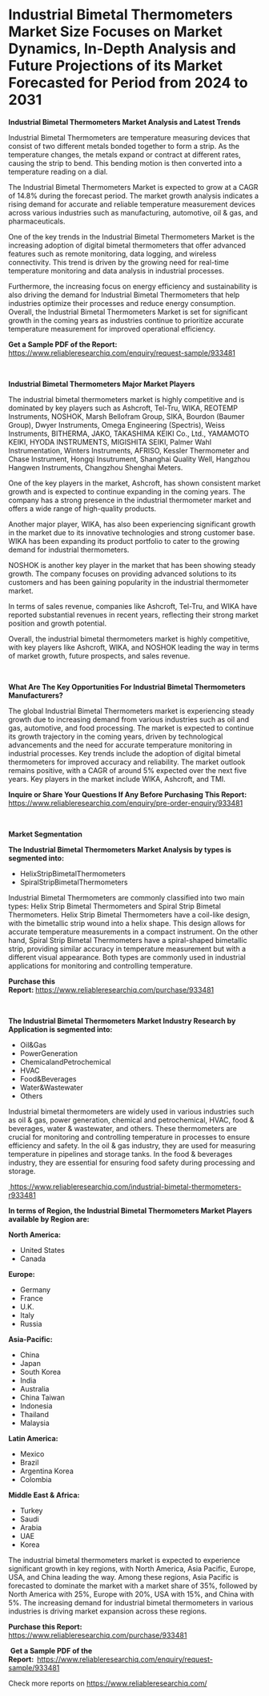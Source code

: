<p><h1>Industrial Bimetal Thermometers Market Size Focuses on Market Dynamics, In-Depth Analysis and Future Projections of its Market Forecasted for Period from 2024 to 2031</h1></p><p><strong>Industrial Bimetal Thermometers Market Analysis and Latest Trends</strong></p>
<p><p>Industrial Bimetal Thermometers are temperature measuring devices that consist of two different metals bonded together to form a strip. As the temperature changes, the metals expand or contract at different rates, causing the strip to bend. This bending motion is then converted into a temperature reading on a dial.</p><p>The Industrial Bimetal Thermometers Market is expected to grow at a CAGR of 14.8% during the forecast period. The market growth analysis indicates a rising demand for accurate and reliable temperature measurement devices across various industries such as manufacturing, automotive, oil & gas, and pharmaceuticals.</p><p>One of the key trends in the Industrial Bimetal Thermometers Market is the increasing adoption of digital bimetal thermometers that offer advanced features such as remote monitoring, data logging, and wireless connectivity. This trend is driven by the growing need for real-time temperature monitoring and data analysis in industrial processes.</p><p>Furthermore, the increasing focus on energy efficiency and sustainability is also driving the demand for Industrial Bimetal Thermometers that help industries optimize their processes and reduce energy consumption. Overall, the Industrial Bimetal Thermometers Market is set for significant growth in the coming years as industries continue to prioritize accurate temperature measurement for improved operational efficiency.</p></p>
<p><strong>Get a Sample PDF of the Report:&nbsp;</strong> <a href="https://www.reliableresearchiq.com/enquiry/request-sample/933481">https://www.reliableresearchiq.com/enquiry/request-sample/933481</a></p>
<p>&nbsp;</p>
<p><strong>Industrial Bimetal Thermometers Major Market Players</strong></p>
<p><p>The industrial bimetal thermometers market is highly competitive and is dominated by key players such as Ashcroft, Tel-Tru, WIKA, REOTEMP Instruments, NOSHOK, Marsh Bellofram Group, SIKA, Bourdon (Baumer Group), Dwyer Instruments, Omega Engineering (Spectris), Weiss Instruments, BITHERMA, JAKO, TAKASHIMA KEIKI Co., Ltd., YAMAMOTO KEIKI, HYODA INSTRUMENTS, MIGISHITA SEIKI, Palmer Wahl Instrumentation, Winters Instruments, AFRISO, Kessler Thermometer and Chase Instrument, Hongqi Insutrument, Shanghai Quality Well, Hangzhou Hangwen Instruments, Changzhou Shenghai Meters.</p><p>One of the key players in the market, Ashcroft, has shown consistent market growth and is expected to continue expanding in the coming years. The company has a strong presence in the industrial thermometer market and offers a wide range of high-quality products.</p><p>Another major player, WIKA, has also been experiencing significant growth in the market due to its innovative technologies and strong customer base. WIKA has been expanding its product portfolio to cater to the growing demand for industrial thermometers.</p><p>NOSHOK is another key player in the market that has been showing steady growth. The company focuses on providing advanced solutions to its customers and has been gaining popularity in the industrial thermometer market.</p><p>In terms of sales revenue, companies like Ashcroft, Tel-Tru, and WIKA have reported substantial revenues in recent years, reflecting their strong market position and growth potential.</p><p>Overall, the industrial bimetal thermometers market is highly competitive, with key players like Ashcroft, WIKA, and NOSHOK leading the way in terms of market growth, future prospects, and sales revenue.</p></p>
<p>&nbsp;</p>
<p><strong>What Are The Key Opportunities For Industrial Bimetal Thermometers Manufacturers?</strong></p>
<p><p>The global Industrial Bimetal Thermometers market is experiencing steady growth due to increasing demand from various industries such as oil and gas, automotive, and food processing. The market is expected to continue its growth trajectory in the coming years, driven by technological advancements and the need for accurate temperature monitoring in industrial processes. Key trends include the adoption of digital bimetal thermometers for improved accuracy and reliability. The market outlook remains positive, with a CAGR of around 5% expected over the next five years. Key players in the market include WIKA, Ashcroft, and TMI.</p></p>
<p><strong>Inquire or Share Your Questions If Any Before Purchasing This Report:</strong> <a href="https://www.reliableresearchiq.com/enquiry/pre-order-enquiry/933481">https://www.reliableresearchiq.com/enquiry/pre-order-enquiry/933481</a></p>
<p>&nbsp;</p>
<p><strong>Market Segmentation</strong></p>
<p><strong>The Industrial Bimetal Thermometers Market Analysis by types is segmented into:</strong></p>
<p><ul><li>HelixStripBimetalThermometers</li><li>SpiralStripBimetalThermometers</li></ul></p>
<p><p>Industrial Bimetal Thermometers are commonly classified into two main types: Helix Strip Bimetal Thermometers and Spiral Strip Bimetal Thermometers. Helix Strip Bimetal Thermometers have a coil-like design, with the bimetallic strip wound into a helix shape. This design allows for accurate temperature measurements in a compact instrument. On the other hand, Spiral Strip Bimetal Thermometers have a spiral-shaped bimetallic strip, providing similar accuracy in temperature measurement but with a different visual appearance. Both types are commonly used in industrial applications for monitoring and controlling temperature.</p></p>
<p><strong>Purchase this Report:&nbsp;</strong><a href="https://www.reliableresearchiq.com/purchase/933481">https://www.reliableresearchiq.com/purchase/933481</a></p>
<p>&nbsp;</p>
<p><strong>The Industrial Bimetal Thermometers Market Industry Research by Application is segmented into:</strong></p>
<p><ul><li>Oil&Gas</li><li>PowerGeneration</li><li>ChemicalandPetrochemical</li><li>HVAC</li><li>Food&Beverages</li><li>Water&Wastewater</li><li>Others</li></ul></p>
<p><p>Industrial bimetal thermometers are widely used in various industries such as oil & gas, power generation, chemical and petrochemical, HVAC, food & beverages, water & wastewater, and others. These thermometers are crucial for monitoring and controlling temperature in processes to ensure efficiency and safety. In the oil & gas industry, they are used for measuring temperature in pipelines and storage tanks. In the food & beverages industry, they are essential for ensuring food safety during processing and storage.</p></p>
<p><a href="https://www.reliableresearchiq.com/industrial-bimetal-thermometers-r933481">&nbsp;https://www.reliableresearchiq.com/industrial-bimetal-thermometers-r933481</a></p>
<p><strong>In terms of Region, the Industrial Bimetal Thermometers Market Players available by Region are:</strong></p>
<p>
    <p> <strong> North America: </strong>
        <ul>
            <li>United States</li>
            <li>Canada</li>
        </ul>
        </p> 
    <p> <strong> Europe: </strong>
        <ul>
            <li>Germany</li>
            <li>France</li>
            <li>U.K.</li>
            <li>Italy</li>
            <li>Russia</li>
        </ul>
        </p> 
    <p> <strong> Asia-Pacific: </strong>
        <ul>
            <li>China</li>
            <li>Japan</li>
            <li>South Korea</li>
            <li>India</li>
            <li>Australia</li>
            <li>China Taiwan</li>
            <li>Indonesia</li>
            <li>Thailand</li>
            <li>Malaysia</li>
        </ul>
        </p> 
    <p> <strong> Latin America: </strong>
        <ul>
            <li>Mexico</li>
            <li>Brazil</li>
            <li>Argentina Korea</li>
            <li>Colombia</li>
        </ul>
        </p> 
    <p> <strong> Middle East & Africa: </strong>
        <ul>
            <li>Turkey</li>
            <li>Saudi</li>
            <li>Arabia</li>
            <li>UAE</li>
            <li>Korea</li>
        </ul>
    </p>
    </p>
<p><p>The industrial bimetal thermometers market is expected to experience significant growth in key regions, with North America, Asia Pacific, Europe, USA, and China leading the way. Among these regions, Asia Pacific is forecasted to dominate the market with a market share of 35%, followed by North America with 25%, Europe with 20%, USA with 15%, and China with 5%. The increasing demand for industrial bimetal thermometers in various industries is driving market expansion across these regions.</p></p>
<p><strong>Purchase this Report: </strong><a href="https://www.reliableresearchiq.com/purchase/933481">https://www.reliableresearchiq.com/purchase/933481</a></p>
<p>&nbsp;<strong>Get a Sample PDF of the Report:&nbsp;&nbsp;</strong><a href="https://www.reliableresearchiq.com/enquiry/request-sample/933481">https://www.reliableresearchiq.com/enquiry/request-sample/933481</a></p>
<p><strong></strong></p>
<p>Check more reports on <a href="https://www.reliableresearchiq.com/">https://www.reliableresearchiq.com/</a></p>